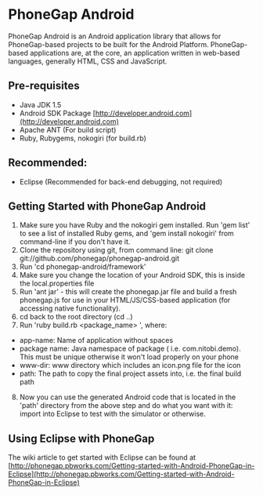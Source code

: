 PhoneGap Android
=============================================================
PhoneGap Android is an Android application library that allows for PhoneGap-based projects to be built for the Android Platform. PhoneGap-based applications are, at the core, an application written in web-based languages, generally HTML, CSS and JavaScript. 

Pre-requisites
-------------------------------------------------------------
  * Java JDK 1.5
  * Android SDK Package [http://developer.android.com](http://developer.android.com)
  * Apache ANT (For build script)
  * Ruby, Rubygems, nokogiri (for build.rb)

Recommended:
----------------------------------------------------------------
  * Eclipse (Recommended for back-end debugging, not required)

Getting Started with PhoneGap Android
--------------------------------------
1. Make sure you have Ruby and the nokogiri gem installed. Run 'gem list' to see a list of installed Ruby gems, and 'gem install nokogiri' from command-line if you don't have it.
2. Clone the repository using git, from command line: git clone git://github.com/phonegap/phonegap-android.git
3. Run 'cd phonegap-android/framework'
4. Make sure you change the location of your Android SDK, this is inside the local.properties file
5. Run 'ant jar' - this will create the phonegap.jar file and build a fresh phonegap.js for use in your HTML/JS/CSS-based application (for accessing native functionality).
6. cd back to the root directory (cd ..)
7. Run 'ruby build.rb <app-name> <package_name> <wwwdir> <path>', where:
 - app-name: Name of application without spaces
 - package name: Java namespace of package ( i.e. com.nitobi.demo). This must be unique otherwise it won't load properly on your phone
 - www-dir: www directory which includes an icon.png file for the icon
 - path: The path to copy the final project assets into, i.e. the final build path
8. Now you can use the generated Android code that is located in the 'path' directory from the above step and do what you want with it: import into Eclipse to test with the simulator or otherwise.

Using Eclipse with PhoneGap
-------------------------------------------------------------
The wiki article to get started with Eclipse can be found at [http://phonegap.pbworks.com/Getting-started-with-Android-PhoneGap-in-Eclipse](http://phonegap.pbworks.com/Getting-started-with-Android-PhoneGap-in-Eclipse)